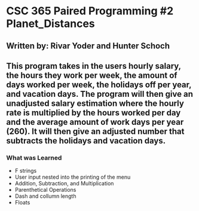 # CSC 365 Paired Programming #2 Planet_Distances
## Written by: Rivar Yoder and Hunter Schoch 
This program takes in the users hourly salary, the hours they work per week, the amount of days worked per week, the holidays off per year, and vacation days. The program will then give an unadjusted salary estimation where the hourly rate is multiplied by the hours worked per day and the average amount of work days per year (260). It will then give an adjusted number that subtracts the holidays and vacation days.
------------
### **What was Learned**
* F strings
* User input nested into the printing of the menu
* Addition, Subtraction, and Multiplication
* Parenthetical Operations
* Dash and collumn length
* Floats 
